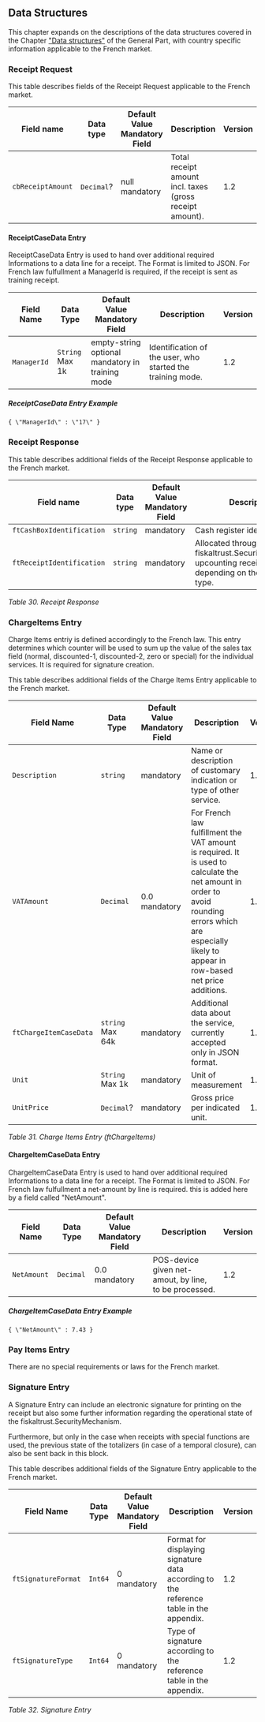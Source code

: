 ## Data Structures

This chapter expands on the descriptions of the data structures covered in the Chapter ["Data structures"](../../general/data-structures/data-structures.md) of the General Part, with country specific information applicable to the French market.

### Receipt Request

This table describes fields of the Receipt Request applicable to the French market.

| Field name                | Data type | Default Value Mandatory Field | Description                                                                                              | Version |
|---------------------------|-----------|-------------------------------|----------------------------------------------------------------------------------------------------------|---------|
| `cbReceiptAmount`       |`Decimal`?	| null<br>mandatory	                | Total receipt amount incl. taxes (gross receipt amount).                                                 | 1.2      |

#### ReceiptCaseData Entry

ReceiptCaseData Entry is used to hand over additional required Informations to a data line for a receipt.
The Format is limited to JSON.
For French law fulfullment a  ManagerId is required, if the receipt is sent as training receipt.

| **Field Name** | **Data Type** | **Default Value Mandatory Field** | **Description**                                                       | **Version** |
|----------------|---------------|-----------------------------------|-----------------------------------------------------------------------|-------------|
| `ManagerId`	                |`String`<br>Max 1k |	empty-string<br>optional<br>mandatory in training mode | Identification of the user, who started the training mode. | 1.2      |

##### ReceiptCaseData Entry Example

`{
   \"ManagerId\" : \"17\"
}`

### Receipt Response

This table describes additional fields of the Receipt Response applicable to the French market.

| Field name                | Data type | Default Value Mandatory Field | Description                                                                                              | Version |
|---------------------------|-----------|-------------------------------|----------------------------------------------------------------------------------------------------------|---------|
| `ftCashBoxIdentification` | `string`  | mandatory                     | Cash register identification.                                                                            | 1.2      |
| `ftReceiptIdentification` | `string`  | mandatory                     | Allocated through fiskaltrust.SecurityMechanism upcounting receipt number depending on the receipt type. | 1.2      |

<span id="_Toc527986682" class="anchor"></span>*Table 30. Receipt Response*

### ChargeItems Entry

Charge Items entriy is defined accordingly to the French law. This entry determines which counter will be used to sum up the value of the sales tax field (normal, discounted-1, discounted-2, zero or special) for the individual services. It is required for signature creation.

This table describes additional fields of the Charge Items Entry applicable to the French market.

| **Field Name** | **Data Type** | **Default Value Mandatory Field** | **Description**                                                       | **Version** |
|----------------|---------------|-----------------------------------|-----------------------------------------------------------------------|-------------|
| `Description`  | `string`      | mandatory       | Name or description of customary indication or type of other service. | 1.2          |
| `VATAmount`            | `Decimal`            | 0.0<br />mandatory                           | For French law fulfillment the VAT amount is required. It is used to calculate the net amount in order to avoid rounding errors which are especially likely to appear in row-based net price additions. | 1.2          |
| `ftChargeItemCaseData` | `string`<br />Max 64k | mandatory                  | Additional data about the service, currently accepted only in JSON format.                                                                                                           | 1.2          |
| `Unit`                 | `String`<br />Max 1k  | mandatory                  | Unit of measurement                                                                                                                                                                  | 1.2         |
| `UnitPrice`            | `Decimal`?            | mandatory                          | Gross price per indicated unit.                                                                                                                                                      | 1.2         |

<span id="_Toc527986683" class="anchor"></span>*Table 31. Charge Items Entry (ftChargeItems)*

#### ChargeItemCaseData Entry

ChargeItemCaseData Entry is used to hand over additional required Informations to a data line for a receipt.
The Format is limited to JSON.
For French law fulfullment a net-amount by line is required. this is added here by a field called "NetAmount".

| **Field Name** | **Data Type** | **Default Value Mandatory Field** | **Description**                                                       | **Version** |
|----------------|---------------|-----------------------------------|-----------------------------------------------------------------------|-------------|
| `NetAmount` | `Decimal` | 0.0<br /> mandatory | POS-device given net-amout, by line, to be processed. | 1.2 |

##### ChargeItemCaseData Entry Example

`{
   \"NetAmount\" : 7.43
}`

### Pay Items Entry

There are no special requirements or laws for the French market.

### Signature Entry

A Signature Entry can include an electronic signature for printing on the receipt but also some further information regarding the operational state of the fiskaltrust.SecurityMechanism.

Furthermore, but only in the case when receipts with special functions are used, the previous state of the totalizers (in case of a temporal closure), can also be sent back in this block.

This table describes additional fields of the Signature Entry applicable to the French market.

| **Field Name**      | **Data Type** | **Default Value**<br />**Mandatory Field** | **Description**                                                                                                                                                                       | **Version** |
|---------------------|---------------|--------------------------------------------|---------------------------------------------------------------------------------------------------------------------------------------------------------------------------------------|-------------|
| `ftSignatureFormat` | `Int64`       | 0<br />mandatory                           | Format for displaying signature data according to the reference table in the appendix.                                                        | 1.2          |
| `ftSignatureType`   | `Int64`       | 0<br />mandatory                           | Type of signature according to the reference table in the appendix. | 1.2          |

<span id="_Toc527986684" class="anchor"></span>*Table 32. Signature Entry*
